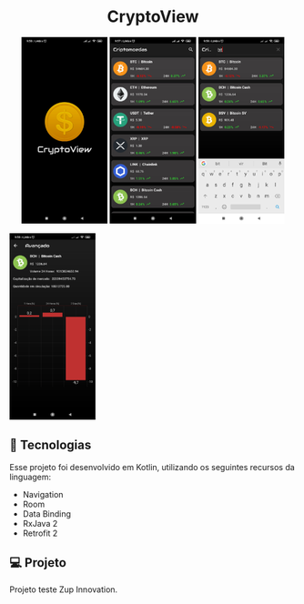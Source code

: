 <h1 align="center">
   CryptoView
</h1>

<p align="center">
  <img alt="splash" src=".github/splash.jpg" width="30%">
  <img alt="list" src=".github/list.jpg" width="30%">
  <img alt="filter" src=".github/filter.jpg" width="30%"> 
</p>
<p align="left">
  <img alt="detail" src=".github/details.jpg" width="30%">
</p>

## 🚀 Tecnologias

Esse projeto foi desenvolvido em Kotlin, utilizando os seguintes recursos da linguagem:

- Navigation
- Room
- Data Binding
- RxJava 2
- Retrofit 2

## 💻 Projeto

Projeto teste Zup Innovation.
